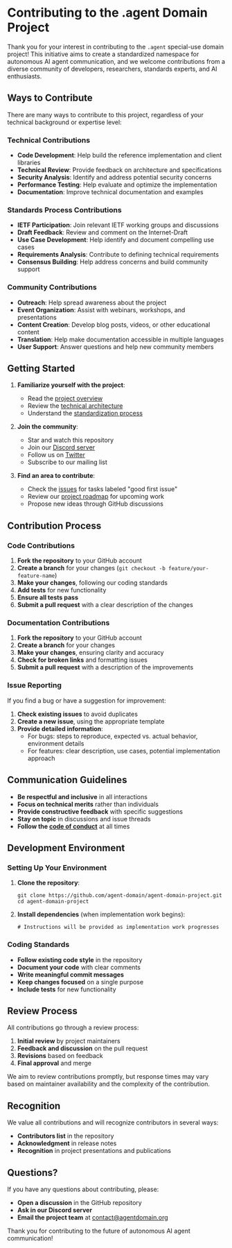 # Contributing to the .agent Domain Project

Thank you for your interest in contributing to the `.agent` special-use domain project! This initiative aims to create a standardized namespace for autonomous AI agent communication, and we welcome contributions from a diverse community of developers, researchers, standards experts, and AI enthusiasts.

## Ways to Contribute

There are many ways to contribute to this project, regardless of your technical background or expertise level:

### Technical Contributions

- **Code Development**: Help build the reference implementation and client libraries
- **Technical Review**: Provide feedback on architecture and specifications
- **Security Analysis**: Identify and address potential security concerns
- **Performance Testing**: Help evaluate and optimize the implementation
- **Documentation**: Improve technical documentation and examples

### Standards Process Contributions

- **IETF Participation**: Join relevant IETF working groups and discussions
- **Draft Feedback**: Review and comment on the Internet-Draft
- **Use Case Development**: Help identify and document compelling use cases
- **Requirements Analysis**: Contribute to defining technical requirements
- **Consensus Building**: Help address concerns and build community support

### Community Contributions

- **Outreach**: Help spread awareness about the project
- **Event Organization**: Assist with webinars, workshops, and presentations
- **Content Creation**: Develop blog posts, videos, or other educational content
- **Translation**: Help make documentation accessible in multiple languages
- **User Support**: Answer questions and help new community members

## Getting Started

1. **Familiarize yourself with the project**:
   - Read the [project overview](project_overview.md)
   - Review the [technical architecture](Step4_Implementation/technical_architecture.md)
   - Understand the [standardization process](Organizations/IETF/ietf_engagement_guide.md)

2. **Join the community**:
   - Star and watch this repository
   - Join our [Discord server](https://discord.gg/agentdomain)
   - Follow us on [Twitter](https://twitter.com/agentdomain)
   - Subscribe to our mailing list

3. **Find an area to contribute**:
   - Check the [issues](https://github.com/agent-domain/agent-domain-project/issues) for tasks labeled "good first issue"
   - Review our [project roadmap](project_roadmap.md) for upcoming work
   - Propose new ideas through GitHub discussions

## Contribution Process

### Code Contributions

1. **Fork the repository** to your GitHub account
2. **Create a branch** for your changes (`git checkout -b feature/your-feature-name`)
3. **Make your changes**, following our coding standards
4. **Add tests** for new functionality
5. **Ensure all tests pass**
6. **Submit a pull request** with a clear description of the changes

### Documentation Contributions

1. **Fork the repository** to your GitHub account
2. **Create a branch** for your changes
3. **Make your changes**, ensuring clarity and accuracy
4. **Check for broken links** and formatting issues
5. **Submit a pull request** with a description of the improvements

### Issue Reporting

If you find a bug or have a suggestion for improvement:

1. **Check existing issues** to avoid duplicates
2. **Create a new issue**, using the appropriate template
3. **Provide detailed information**:
   - For bugs: steps to reproduce, expected vs. actual behavior, environment details
   - For features: clear description, use cases, potential implementation approach

## Communication Guidelines

- **Be respectful and inclusive** in all interactions
- **Focus on technical merits** rather than individuals
- **Provide constructive feedback** with specific suggestions
- **Stay on topic** in discussions and issue threads
- **Follow the [code of conduct](CODE_OF_CONDUCT.md)** at all times

## Development Environment

### Setting Up Your Environment

1. **Clone the repository**:
   ```
   git clone https://github.com/agent-domain/agent-domain-project.git
   cd agent-domain-project
   ```

2. **Install dependencies** (when implementation work begins):
   ```
   # Instructions will be provided as implementation work progresses
   ```

### Coding Standards

- **Follow existing code style** in the repository
- **Document your code** with clear comments
- **Write meaningful commit messages**
- **Keep changes focused** on a single purpose
- **Include tests** for new functionality

## Review Process

All contributions go through a review process:

1. **Initial review** by project maintainers
2. **Feedback and discussion** on the pull request
3. **Revisions** based on feedback
4. **Final approval** and merge

We aim to review contributions promptly, but response times may vary based on maintainer availability and the complexity of the contribution.

## Recognition

We value all contributions and will recognize contributors in several ways:

- **Contributors list** in the repository
- **Acknowledgment** in release notes
- **Recognition** in project presentations and publications

## Questions?

If you have any questions about contributing, please:

- **Open a discussion** in the GitHub repository
- **Ask in our Discord server**
- **Email the project team** at [contact@agentdomain.org](mailto:contact@agentdomain.org)

Thank you for contributing to the future of autonomous AI agent communication!
